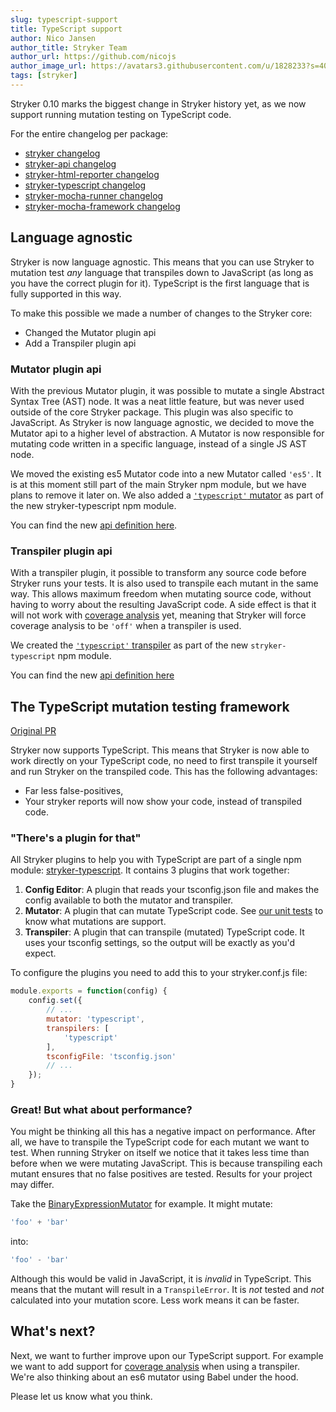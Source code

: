 ```yaml
---
slug: typescript-support
title: TypeScript support
author: Nico Jansen
author_title: Stryker Team
author_url: https://github.com/nicojs
author_image_url: https://avatars3.githubusercontent.com/u/1828233?s=400&u=fec18ad3776aaafec54c49bbd7173a841ae7ea59&v=4
tags: [stryker]
---
```


Stryker 0.10 marks the biggest change in Stryker history yet, as we now support running mutation testing on TypeScript code.

For the entire changelog per package:

* [stryker changelog](https://github.com/stryker-mutator/stryker/blob/master/packages/stryker/CHANGELOG.md)
* [stryker-api changelog](https://github.com/stryker-mutator/stryker/blob/master/packages/stryker-api/CHANGELOG.md) 
* [stryker-html-reporter changelog](https://github.com/stryker-mutator/stryker/blob/master/packages/stryker-html-reporter/CHANGELOG.md) 
* [stryker-typescript changelog](https://github.com/stryker-mutator/stryker/blob/master/packages/stryker-typescript/CHANGELOG.md) 
* [stryker-mocha-runner changelog](https://github.com/stryker-mutator/stryker/blob/master/packages/stryker-mocha-runner/CHANGELOG.md) 
* [stryker-mocha-framework changelog](https://github.com/stryker-mutator/stryker/blob/master/packages/stryker-mocha-framework/CHANGELOG.md) 

## Language agnostic

Stryker is now language agnostic. This means that you can use Stryker to mutation test *any* language that 
transpiles down to JavaScript (as long as you have the correct plugin for it). TypeScript is the first language that is 
fully supported in this way.

To make this possible we made a number of changes to the Stryker core:

* Changed the Mutator plugin api
* Add a Transpiler plugin api

### Mutator plugin api

With the previous Mutator plugin, it was possible to mutate a single Abstract Syntax Tree (AST) node. It was a neat little feature,
but was never used outside of the core Stryker package. This plugin was also specific to JavaScript. 
As Stryker is now language agnostic, we decided to move the Mutator api to a higher level of abstraction. 
A Mutator is now responsible for mutating code written in a specific language, instead of a single JS AST node.

We moved the existing es5 Mutator code into a new Mutator called `'es5'`.
It is at this moment still part of the main Stryker npm module, but we have plans to remove it later on. 
We also added a [`'typescript'` mutator](https://github.com/stryker-mutator/stryker/blob/master/packages/stryker-typescript/src/TypescriptMutator.ts) 
as part of the new stryker-typescript npm module.

You can find the new [api definition here](https://github.com/stryker-mutator/stryker/blob/master/packages/stryker-api/src/mutant/Mutator.ts).

### Transpiler plugin api

With a transpiler plugin, it possible to transform any source code before Stryker runs your tests. 
It is also used to transpile each mutant in the same way. This allows maximum freedom when 
mutating source code, without having to worry about the resulting JavaScript code.
A side effect is that it will not work with [coverage analysis](https://github.com/stryker-mutator/stryker/tree/master/packages/stryker#type-of-coverage-analysis) yet,
meaning that Stryker will force coverage analysis to be `'off'` when a transpiler is used.

We created the [`'typescript'` transpiler](https://github.com/stryker-mutator/stryker/blob/master/packages/stryker-typescript/src/TypescriptTranspiler.ts)
as part of the new `stryker-typescript` npm module.

You can find the new [api definition here](https://github.com/stryker-mutator/stryker/blob/master/packages/stryker-api/src/transpile/Transpiler.ts)

## The TypeScript mutation testing framework

[Original PR](https://github.com/stryker-mutator/stryker/pull/376)

Stryker now supports TypeScript. This means that Stryker is now able to work
directly on your TypeScript code, no need to first transpile it yourself and run Stryker on the transpiled code.
This has the following advantages:

* Far less false-positives,
* Your stryker reports will now show your code, instead of transpiled code.

### "There's a plugin for that"

All Stryker plugins to help you with TypeScript are part of a single npm module: [stryker-typescript](https://www.npmjs.com/package/stryker-typescript).
It contains 3 plugins that work together:

1. **Config Editor**: A plugin that reads your tsconfig.json file and makes the config available to both the mutator and transpiler.
1. **Mutator**: A plugin that can mutate TypeScript code. See [our unit tests](https://github.com/stryker-mutator/stryker/tree/master/packages/stryker-typescript/test/unit/mutator) to know what mutations are support.
1. **Transpiler**: A plugin that can transpile (mutated) TypeScript code. It uses your tsconfig settings, so the output will be exactly as you'd expect.

To configure the plugins you need to add this to your stryker.conf.js file:

```javascript
module.exports = function(config) {
    config.set({
        // ...
        mutator: 'typescript',
        transpilers: [
            'typescript'
        ],
        tsconfigFile: 'tsconfig.json'
        // ...
    });
}
```

### Great! But what about performance?

You might be thinking all this has a negative impact on performance. 
After all, we have to transpile the TypeScript code for each mutant we want to test.
When running Stryker on itself we notice that it takes less time than before when we were mutating JavaScript.
This is because transpiling each mutant ensures that no false positives are tested. Results for your project may differ.

Take the [BinaryExpressionMutator](https://github.com/stryker-mutator/stryker/blob/master/packages/stryker-typescript/src/mutator/BinaryExpressionMutator.ts) 
for example. It might mutate: 

```typescript
'foo' + 'bar'
```

into: 

```typescript
'foo' - 'bar'
```

Although this would be valid in JavaScript, it is *invalid* in TypeScript.
This means that the mutant will result in a `TranspileError`. It is *not* tested and *not* calculated into your mutation score. 
Less work means it can be faster. 

## What's next?

Next, we want to further improve upon our TypeScript support. For example we want to add support 
for [coverage analysis](https://github.com/stryker-mutator/stryker/tree/master/packages/stryker#type-of-coverage-analysis) 
when using a transpiler. We're also thinking about an es6 mutator using Babel under the hood.

Please let us know what you think.